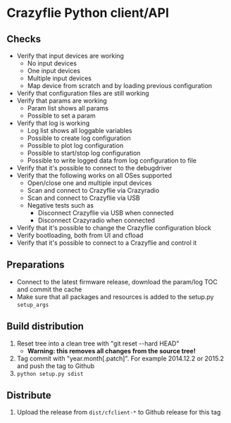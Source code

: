 Crazyflie Python client/API
===========================

Checks
------
 - Verify that input devices are working
     - No input devices
     - One input devices
     - Multiple input devices
     - Map device from scratch and by loading previous configuration
 - Verify that configuration files are still working
 - Verify that params are working
     - Param list shows all params
     - Possible to set a param
 - Verify that log is working
     - Log list shows all loggable variables
     - Possible to create log configuration
     - Possible to plot log configuration
     - Possible to start/stop log configuration
     - Possible to write logged data from log configuration to file
 - Verify that it's possible to connect to the debugdriver
 - Verify that the following works on all OSes supported
     - Open/close one and multiple input devices
     - Scan and connect to Crazyflie via Crazyradio
     - Scan and connect to Crazyflie via USB
     - Negative tests such as
         - Disconnect Crazyflie via USB when connected
         - Disconnect Crazyradio when connected
 - Verify that it's possible to change the Crazyflie configuration block
 - Verify bootloading, both from UI and cfload
 - Verify that it's possible to connect to a Crazyflie and control it

Preparations
------------
 - Connect to the latest firmware release, download the param/log TOC and commit the cache
 - Make sure that all packages and resources is added to the setup.py ```setup_args```

Build distribution
------------------
 1. Reset tree into a clean tree with "git reset --hard HEAD"
	 - **Warning: this removes all changes from the source tree!**
 2. Tag commit with "year.month[.patch]". For example 2014.12.2 or 2015.2 and push the tag to Github
 3. ```python setup.py sdist```

Distribute
----------
 1. Upload the release from ```dist/cfclient-*``` to Github release for this tag